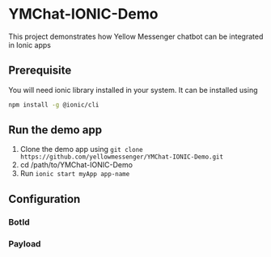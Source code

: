 # YMChat-IONIC-Demo
This project demonstrates how Yellow Messenger chatbot can be integrated in Ionic apps

## Prerequisite
You will need ionic library installed in your system. It can be installed using
```sh
npm install -g @ionic/cli
```

## Run the demo app
1. Clone the demo app using `git clone https://github.com/yellowmessenger/YMChat-IONIC-Demo.git`
2. cd /path/to/YMChat-IONIC-Demo
3. Run `ionic start myApp app-name`

## Configuration

### BotId

### Payload

